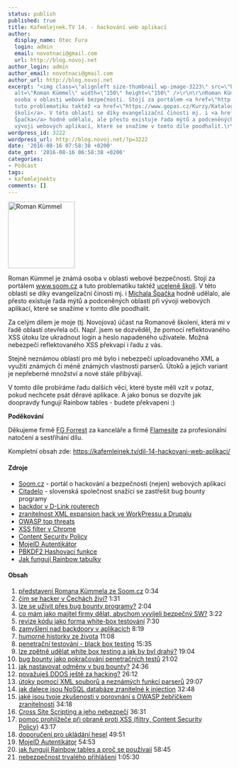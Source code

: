 ```yaml
---
status: publish
published: true
title: Kafemlejnek.TV 14. - hackování web aplikací
author:
  display_name: Otec Fura
  login: admin
  email: novotnaci@gmail.com
  url: http://blog.novoj.net
author_login: admin
author_email: novotnaci@gmail.com
author_url: http://blog.novoj.net
excerpt: "<img class=\"alignleft size-thumbnail wp-image-3223\" src=\"http://blog.novoj.net/binary/2016/08/DSC_0203-e1471330654655-150x150.jpg\"
  alt=\"Roman Kümmel\" width=\"150\" height=\"150\" />\r\n\r\nRoman Kümmel je známá
  osoba v oblasti webové bezpečnosti. Stojí za portálem <a href=\"http://www.soom.cz\">www.soom.cz</a> a
  tuto problematiku taktéž <a href=\"https://www.gopas.cz/Kurzy/Katalog-kurzu/IT-bezpecnost-a-Hacking/IT-bezpecnost-a-Hacking/WebHacking-v-praxi-Zranitelnosti-webovych-aplikaci-GOC54.aspx\">uceleně
  školí</a>. V této oblasti se díky evangelizační činosti mj. i <a href=\"https://www.michalspacek.cz/\">Michala
  Špačka</a> hodně udělalo, ale přesto existuje řada mýtů a podceněných oblastí při
  vývoji webových aplikací, které se snažíme v tomto díle poodhalit.\r\n\r\n"
wordpress_id: 3222
wordpress_url: http://blog.novoj.net/?p=3222
date: '2016-08-16 07:58:38 +0200'
date_gmt: '2016-08-16 06:58:38 +0200'
categories:
- Podcast
tags:
- kafemlejnektv
comments: []
---
```

<p><img class="alignleft size-thumbnail wp-image-3223" src="http://blog.novoj.net/binary/2016/08/DSC_0203-e1471330654655-150x150.jpg" alt="Roman Kümmel" width="150" height="150" /></p>
<p>Roman Kümmel je známá osoba v oblasti webové bezpečnosti. Stojí za portálem <a href="http://www.soom.cz">www.soom.cz</a> a tuto problematiku taktéž <a href="https://www.gopas.cz/Kurzy/Katalog-kurzu/IT-bezpecnost-a-Hacking/IT-bezpecnost-a-Hacking/WebHacking-v-praxi-Zranitelnosti-webovych-aplikaci-GOC54.aspx">uceleně školí</a>. V této oblasti se díky evangelizační činosti mj. i <a href="https://www.michalspacek.cz/">Michala Špačka</a> hodně udělalo, ale přesto existuje řada mýtů a podceněných oblastí při vývoji webových aplikací, které se snažíme v tomto díle poodhalit.</p>
<p><a id="more"></a><a id="more-3222"></a></p>
<p>Za celým dílem je moje (tj. Novojova) účast na Romanově školení, která mi v řadě oblastí otevřela oči. Např. jsem se dozvěděl, že pomocí reflektovaného XSS útoku lze ukradnout login a heslo napadeného uživatele. Možná nebezpečí reflektovaného XSS překvapí i řadu z vás.</p>
<p>Stejně neznámou oblastí pro mě bylo i nebezpečí uploadovaného XML a využití známých či méně známých vlastností parserů. Útoků a jejich variant je nepřeberné množství a nové stále přibývají.</p>
<p>V tomto díle probíráme řadu dalších věcí, které byste měli vzít v potaz, pokud nechcete psát děravé aplikace. A jako bonus se dozvíte jak doopravdy fungují Rainbow tables - budete překvapeni :)</p>
<p><strong>Poděkování</strong></p>
<p>Děkujeme firmě <a href="http://www.fg.cz/">FG Forrest</a> za kanceláře a firmě <a href="http://www.flamesite.cz/">Flamesite</a> za profesionální natočení a sestříhání dílu.</p>
<p>Kompletní obsah zde: <a href="https://kafemlejnek.tv/dil-14-hackovani-web-aplikaci/">https://kafemlejnek.tv/dil-14-hackovani-web-aplikaci/</a></p>
<h4><strong>Zdroje</strong></h4>
<ul>
<li><a href="http://www.soom.cz" target="_blank">Soom.cz</a> - portál o hackování a bezpečnosti (nejen) webových aplikací</li>
<li><a href="http://www.citadelo.cz/cs/">Citadelo</a> - slovenská společnost snažící se zastřešit bug bounty programy</li>
<li><a href="http://www.devttys0.com/2013/10/reverse-engineering-a-d-link-backdoor/">backdor v D-Link routerech</a></li>
<li><a href="http://mashable.com/2014/08/06/wordpress-xml-blowup-dos/#5H.tPQ_BP5q1">zranitelnost XML expansion hack ve WorkPressu a Drupalu</a></li>
<li><a href="https://www.owasp.org/index.php/OWASP_Top_Ten_Cheat_Sheet">OWASP top threats</a></li>
<li><a href="http://security.stackexchange.com/questions/53474/is-chrome-completely-secure-against-reflected-xss">XSS filter v Chrome</a></li>
<li><a href="https://content-security-policy.com/">Content Security Policy</a></li>
<li><a href="https://blog.nic.cz/2016/03/21/dvoufaktorova-autentizace-v-mojeid-tentokrat-jeste-jednoduseji/" target="_blank">MojeID Autentikátor</a></li>
<li><a href="https://en.wikipedia.org/wiki/PBKDF2" target="_blank">PBKDF2 Hashovací funkce</a></li>
<li><a href="http://kestas.kuliukas.com/RainbowTables/">Jak fungují Rainbow tabulky</a></li>
</ul>
<h4>Obsah</h4>
<ol>
<li><a href="https://www.youtube.com/watch?v=d6m9tCp_s-Y&amp;t=0m34s" target="_blank">představení Romana Kümmela ze Soom.cz</a> 0:34</li>
<li><a href="https://www.youtube.com/watch?v=d6m9tCp_s-Y&amp;t=1m31s" target="_blank">čím se hacker v Čechách živí?</a> 1:31</li>
<li><a href="https://www.youtube.com/watch?v=d6m9tCp_s-Y&amp;t=2m04s" target="_blank">lze se uživit přes bug bounty programy?</a> 2:04</li>
<li><a href="https://www.youtube.com/watch?v=d6m9tCp_s-Y&amp;t=3m22s" target="_blank">co mám jako majitel firmy dělat, abychom vyvíjeli bezpečný SW?</a> 3:22</li>
<li><a href="https://www.youtube.com/watch?v=d6m9tCp_s-Y&amp;t=7m30s" target="_blank">revize kódu jako forma white-box testování</a> 7:30</li>
<li><a href="https://www.youtube.com/watch?v=d6m9tCp_s-Y&amp;t=8m19s" target="_blank">zamyšlení nad backdoory v aplikacích</a> 8:19</li>
<li><a href="https://www.youtube.com/watch?v=d6m9tCp_s-Y&amp;t=11m08s" target="_blank">humorné historky ze života</a> 11:08</li>
<li><a href="https://www.youtube.com/watch?v=d6m9tCp_s-Y&amp;t=15m35s" target="_blank">penetrační testování - black box testing</a> 15:35</li>
<li><a href="https://www.youtube.com/watch?v=d6m9tCp_s-Y&amp;t=19m04s" target="_blank">lze zpětně udělat white box testing a jak by byl drahý?</a> 19:04</li>
<li><a href="https://www.youtube.com/watch?v=d6m9tCp_s-Y&amp;t=21m02s" target="_blank">bug bounty jako pokračování penetračních testů</a> 21:02</li>
<li><a href="https://www.youtube.com/watch?v=d6m9tCp_s-Y&amp;t=24m36s" target="_blank">jak nastavovat odměny v bug bounty?</a> 24:36</li>
<li><a href="https://www.youtube.com/watch?v=d6m9tCp_s-Y&amp;t=26m12s" target="_blank">považuješ DDOS ještě za hacking?</a> 26:12</li>
<li><a href="https://www.youtube.com/watch?v=d6m9tCp_s-Y&amp;t=29m07s" target="_blank">útoky pomocí XML souborů a neznámých funkcí parserů</a> 29:07</li>
<li><a href="https://www.youtube.com/watch?v=d6m9tCp_s-Y&amp;t=32m48s" target="_blank">jak dalece jsou NoSQL databáze zranitelné k injection</a> 32:48</li>
<li><a href="https://www.youtube.com/watch?v=d6m9tCp_s-Y&amp;t=36m18s" target="_blank">jaké jsou tvoje zkušenosti v porovnání s OWASP žebříčkem zranitelností</a> 34:18</li>
<li><a href="https://www.youtube.com/watch?v=d6m9tCp_s-Y&amp;t=36m31s" target="_blank">Cross Site Scripting a jeho nebezpečí</a> 36:31</li>
<li><a href="https://www.youtube.com/watch?v=d6m9tCp_s-Y&amp;t=43m17s" target="_blank">pomoc prohlížeče při obraně proti XSS (filtry, Content Security Policy)</a> 43:17</li>
<li><a href="https://www.youtube.com/watch?v=d6m9tCp_s-Y&amp;t=49m51s" target="_blank">doporučení pro ukládání hesel</a> 49:51</li>
<li><a href="https://www.youtube.com/watch?v=d6m9tCp_s-Y&amp;t=54m53s" target="_blank">MojeID Autentikátor</a> 54:53</li>
<li><a href="https://www.youtube.com/watch?v=d6m9tCp_s-Y&amp;t=58m45s" target="_blank">jak fungují Rainbow tables a proč se používají</a> 58:45</li>
<li><a href="https://www.youtube.com/watch?v=d6m9tCp_s-Y&amp;t=1h05m30s" target="_blank">nebezpečnost trvalého přihlášení</a> 1:05:30</li>
</ol>
